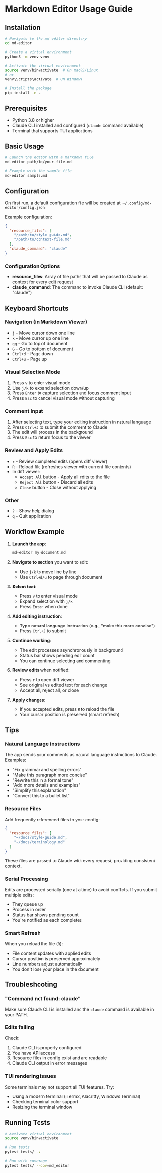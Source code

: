# Markdown Editor Usage Guide

## Installation

```bash
# Navigate to the md-editor directory
cd md-editor

# Create a virtual environment
python3 -m venv venv

# Activate the virtual environment
source venv/bin/activate  # On macOS/Linux
# or
venv\Scripts\activate  # On Windows

# Install the package
pip install -e .
```

## Prerequisites

- Python 3.8 or higher
- Claude CLI installed and configured (`claude` command available)
- Terminal that supports TUI applications

## Basic Usage

```bash
# Launch the editor with a markdown file
md-editor path/to/your-file.md

# Example with the sample file
md-editor sample.md
```

## Configuration

On first run, a default configuration file will be created at:
`~/.config/md-editor/config.json`

Example configuration:

```json
{
  "resource_files": [
    "/path/to/style-guide.md",
    "/path/to/context-file.md"
  ],
  "claude_command": "claude"
}
```

### Configuration Options

- **resource_files**: Array of file paths that will be passed to Claude as context for every edit request
- **claude_command**: The command to invoke Claude CLI (default: "claude")

## Keyboard Shortcuts

### Navigation (in Markdown Viewer)

- `j` - Move cursor down one line
- `k` - Move cursor up one line
- `gg` - Go to top of document
- `G` - Go to bottom of document
- `Ctrl+d` - Page down
- `Ctrl+u` - Page up

### Visual Selection Mode

1. Press `v` to enter visual mode
2. Use `j/k` to expand selection down/up
3. Press `Enter` to capture selection and focus comment input
4. Press `Esc` to cancel visual mode without capturing

### Comment Input

1. After selecting text, type your editing instruction in natural language
2. Press `Ctrl+J` to submit the comment to Claude
3. The edit will process in the background
4. Press `Esc` to return focus to the viewer

### Review and Apply Edits

- `r` - Review completed edits (opens diff viewer)
- `R` - Reload file (refreshes viewer with current file contents)
- In diff viewer:
  - `Accept All` button - Apply all edits to the file
  - `Reject All` button - Discard all edits
  - `Close` button - Close without applying

### Other

- `?` - Show help dialog
- `q` - Quit application

## Workflow Example

1. **Launch the app**:
   ```bash
   md-editor my-document.md
   ```

2. **Navigate to section** you want to edit:
   - Use `j/k` to move line by line
   - Use `Ctrl+d/u` to page through document

3. **Select text**:
   - Press `v` to enter visual mode
   - Expand selection with `j/k`
   - Press `Enter` when done

4. **Add editing instruction**:
   - Type natural language instruction (e.g., "make this more concise")
   - Press `Ctrl+J` to submit

5. **Continue working**:
   - The edit processes asynchronously in background
   - Status bar shows pending edit count
   - You can continue selecting and commenting

6. **Review edits** when notified:
   - Press `r` to open diff viewer
   - See original vs edited text for each change
   - Accept all, reject all, or close

7. **Apply changes**:
   - If you accepted edits, press `R` to reload the file
   - Your cursor position is preserved (smart refresh)

## Tips

### Natural Language Instructions

The app sends your comments as natural language instructions to Claude. Examples:

- "Fix grammar and spelling errors"
- "Make this paragraph more concise"
- "Rewrite this in a formal tone"
- "Add more details and examples"
- "Simplify this explanation"
- "Convert this to a bullet list"

### Resource Files

Add frequently referenced files to your config:

```json
{
  "resource_files": [
    "~/docs/style-guide.md",
    "~/docs/terminology.md"
  ]
}
```

These files are passed to Claude with every request, providing consistent context.

### Serial Processing

Edits are processed serially (one at a time) to avoid conflicts. If you submit multiple edits:
- They queue up
- Process in order
- Status bar shows pending count
- You're notified as each completes

### Smart Refresh

When you reload the file (`R`):
- File content updates with applied edits
- Cursor position is preserved approximately
- Line numbers adjust automatically
- You don't lose your place in the document

## Troubleshooting

### "Command not found: claude"

Make sure Claude CLI is installed and the `claude` command is available in your PATH.

### Edits failing

Check:
1. Claude CLI is properly configured
2. You have API access
3. Resource files in config exist and are readable
4. Claude CLI output in error messages

### TUI rendering issues

Some terminals may not support all TUI features. Try:
- Using a modern terminal (iTerm2, Alacritty, Windows Terminal)
- Checking terminal color support
- Resizing the terminal window

## Running Tests

```bash
# Activate virtual environment
source venv/bin/activate

# Run tests
pytest tests/ -v

# Run with coverage
pytest tests/ --cov=md_editor
```
